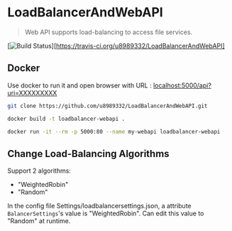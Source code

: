 
# LoadBalancerAndWebAPI
> Web API supports load-balancing to access file services.

[![Build Status](https://travis-ci.org/u8989332/LoadBalancerAndWebAPI.svg?branch=master)][https://travis-ci.org/u8989332/LoadBalancerAndWebAPI]


## Docker
Use docker to run it and open browser with URL : [localhost:5000/api?uri=XXXXXXXXX](localhost:5000/api?uri=XXXXXXXXX)
```sh
git clone https://github.com/u8989332/LoadBalancerAndWebAPI.git

docker build -t loadbalancer-webapi .

docker run -it --rm -p 5000:80 --name my-webapi loadbalancer-webapi
```
## Change Load-Balancing Algorithms
Support 2 algorithms:
* "WeightedRobin"
* "Random"

In the config file Settings/loadbalancersettings.json, a attribute `BalancerSettings`'s value is "WeightedRobin". Can edit this value to "Random" at runtime.